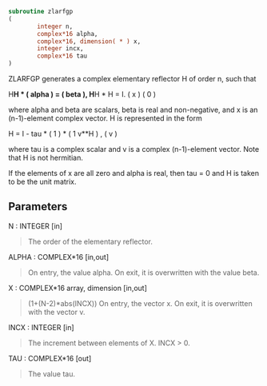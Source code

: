 ```fortran
subroutine zlarfgp
(
        integer n,
        complex*16 alpha,
        complex*16, dimension( * ) x,
        integer incx,
        complex*16 tau
)
```

ZLARFGP generates a complex elementary reflector H of order n, such
that

H**H * ( alpha ) = ( beta ),   H**H * H = I.
(   x   )   (   0  )

where alpha and beta are scalars, beta is real and non-negative, and
x is an (n-1)-element complex vector.  H is represented in the form

H = I - tau * ( 1 ) * ( 1 v**H ) ,
( v )

where tau is a complex scalar and v is a complex (n-1)-element
vector. Note that H is not hermitian.

If the elements of x are all zero and alpha is real, then tau = 0
and H is taken to be the unit matrix.

## Parameters
N : INTEGER [in]
> The order of the elementary reflector.

ALPHA : COMPLEX*16 [in,out]
> On entry, the value alpha.
> On exit, it is overwritten with the value beta.

X : COMPLEX*16 array, dimension [in,out]
> (1+(N-2)*abs(INCX))
> On entry, the vector x.
> On exit, it is overwritten with the vector v.

INCX : INTEGER [in]
> The increment between elements of X. INCX > 0.

TAU : COMPLEX*16 [out]
> The value tau.
